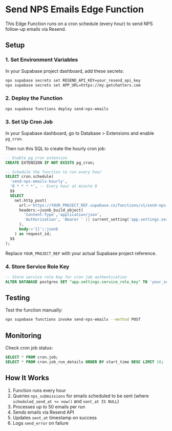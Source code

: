 # Send NPS Emails Edge Function

This Edge Function runs on a cron schedule (every hour) to send NPS follow-up emails via Resend.

## Setup

### 1. Set Environment Variables

In your Supabase project dashboard, add these secrets:

```bash
npx supabase secrets set RESEND_API_KEY=your_resend_api_key
npx supabase secrets set APP_URL=https://my.getchatters.com
```

### 2. Deploy the Function

```bash
npx supabase functions deploy send-nps-emails
```

### 3. Set Up Cron Job

In your Supabase dashboard, go to Database > Extensions and enable `pg_cron`.

Then run this SQL to create the hourly cron job:

```sql
-- Enable pg_cron extension
CREATE EXTENSION IF NOT EXISTS pg_cron;

-- Schedule the function to run every hour
SELECT cron.schedule(
  'send-nps-emails-hourly',
  '0 * * * *', -- Every hour at minute 0
  $$
  SELECT
    net.http_post(
      url:='https://YOUR_PROJECT_REF.supabase.co/functions/v1/send-nps-emails',
      headers:=jsonb_build_object(
        'Content-Type','application/json',
        'Authorization', 'Bearer ' || current_setting('app.settings.service_role_key')
      ),
      body:='{}'::jsonb
    ) as request_id;
  $$
);
```

Replace `YOUR_PROJECT_REF` with your actual Supabase project reference.

### 4. Store Service Role Key

```sql
-- Store service role key for cron job authentication
ALTER DATABASE postgres SET "app.settings.service_role_key" TO 'your_service_role_key';
```

## Testing

Test the function manually:

```bash
npx supabase functions invoke send-nps-emails --method POST
```

## Monitoring

Check cron job status:

```sql
SELECT * FROM cron.job;
SELECT * FROM cron.job_run_details ORDER BY start_time DESC LIMIT 10;
```

## How It Works

1. Function runs every hour
2. Queries `nps_submissions` for emails scheduled to be sent (where `scheduled_send_at <= now()` and `sent_at IS NULL`)
3. Processes up to 50 emails per run
4. Sends emails via Resend API
5. Updates `sent_at` timestamp on success
6. Logs `send_error` on failure
